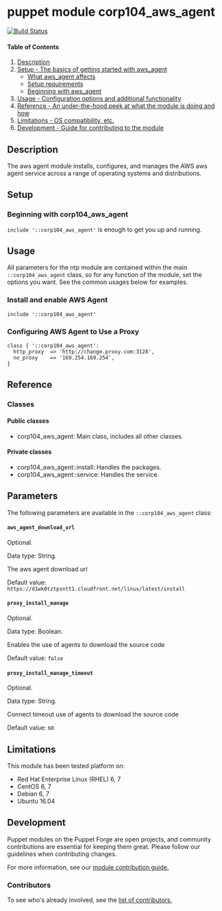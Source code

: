 # puppet module corp104_aws_agent
[![Build Status](https://travis-ci.org/104corp/puppet-corp104_aws_agent.svg?branch=master)](https://travis-ci.org/104corp/puppet-corp104_aws_agent)

#### Table of Contents

1. [Description](#description)
1. [Setup - The basics of getting started with aws_agent](#setup)
    * [What aws_agent affects](#what-aws_agent-affects)
    * [Setup requirements](#setup-requirements)
    * [Beginning with aws_agent](#beginning-with-aws_agent)
1. [Usage - Configuration options and additional functionality](#usage)
1. [Reference - An under-the-hood peek at what the module is doing and how](#reference)
1. [Limitations - OS compatibility, etc.](#limitations)
1. [Development - Guide for contributing to the module](#development)

## Description

The aws agent module installs, configures, and manages the AWS aws agent service across a range of operating systems and distributions.

## Setup

### Beginning with corp104_aws_agent

`include '::corp104_aws_agent'` is enough to get you up and running.

## Usage

All parameters for the ntp module are contained within the main `::corp104_aws_agent` class, so for any function of the module, set the options you want. See the common usages below for examples.

### Install and enable AWS Agent

```puppet
include '::corp104_aws_agent'
```

### Configuring AWS Agent to Use a Proxy

```puppet
class { '::corp104_aws_agent':
  http_proxy  => 'http://change.proxy.com:3128',
  no_proxy    => '169.254.169.254',
}
```

## Reference

### Classes

#### Public classes

* corp104_aws_agent: Main class, includes all other classes.

#### Private classes

* corp104_aws_agent::install: Handles the packages.
* corp104_aws_agent::service: Handles the service.

## Parameters

The following parameters are available in the `::corp104_aws_agent` class:

#### `aws_agent_download_url`

Optional.

Data type: String.

The aws agent download url

Default value: `https://d1wk0tztpsntt1.cloudfront.net/linux/latest/install`

#### `proxy_install_manage`

Optional.

Data type: Boolean.

Enables the use of agents to download the source code

Default value: `false`

#### `proxy_install_manage_timeout`

Optional.

Data type: String.

Connect timeout use of agents to download the source code

Default value: `60`

## Limitations

This module has been tested platform on:

* Red Hat Enterprise Linux (RHEL) 6, 7
* CentOS 6, 7
* Debian 6, 7
* Ubuntu 16.04

## Development

Puppet modules on the Puppet Forge are open projects, and community contributions are essential for keeping them great. Please follow our guidelines when contributing changes.

For more information, see our [module contribution guide.](https://docs.puppetlabs.com/forge/contributing.html)

### Contributors

To see who's already involved, see the [list of contributors.](https://github.com/puppetlabs/puppetlabs-ntp/graphs/contributors)
